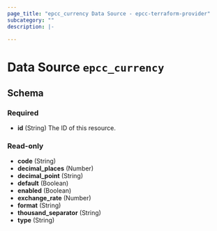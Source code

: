 ```yaml
---
page_title: "epcc_currency Data Source - epcc-terraform-provider"
subcategory: ""
description: |-
  
---
```


# Data Source `epcc_currency`





## Schema

### Required

- **id** (String) The ID of this resource.

### Read-only

- **code** (String)
- **decimal_places** (Number)
- **decimal_point** (String)
- **default** (Boolean)
- **enabled** (Boolean)
- **exchange_rate** (Number)
- **format** (String)
- **thousand_separator** (String)
- **type** (String)


